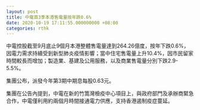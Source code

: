 ```yaml
---
layout: post
title: 中電首3季本港售電量按年跌0.6%
date: 2020-10-19 17:11:55.000000000 +08:00
categories: rthk
---
```


中電控股截至9月底止9個月本港整體售電量達到264.26億度，按年下跌0.6%，因電力需求持續受到新型肺炎疫情影響；當中住宅售電量上升10.4%，因市民留家時間較長而增加；製造業、基建及公用服務，以及商業售電量分別下跌2.9-5.5%。

集團公布，派發今年第3期中期息每股0.63元。

集團在公告內提到，中電在新的竹篙灣檢疫中心項目上，與政府部門及承辦商緊急合作，中電僅利用約兩個月時間接通電力供應，支持香港遏制疫症蔓延。
